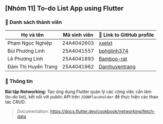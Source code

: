 ## [Nhóm 11] To-do List App using Flutter

### 💐 Danh sách thành viên

| Họ và tên              | Mã sinh viên | 🔗 Link to GitHub profile                        |
| ---------------------- | ------------ | ------------------------------------------------- |
| Phạm Ngọc Nghiệp       | 24A4042603   | [xxelxt](https://github.com/xxelxt)               |
| Bùi Phương Linh        | 25A4041557   | [bphglinh374](https://github.com/bphglinh374)     |
| Lê Phương Linh         | 25A4041893   | [Bamboo-rat](https://github.com/Bamboo-rat)       |
| Đàm Thị Huyền Trang    | 25A4041962   | [Damhuyentrang](https://github.com/Damhuyentrang) |

### 📘 Thông tin

**Bài tập Networking:** Tạo ứng dụng Flutter quản lý các công việc cần làm (to-do list), kết nối với public API trên ``JSONPlaceholder`` để thực hiện các thao tác CRUD.

> Documentation: https://docs.flutter.dev/cookbook/networking/fetch-data

